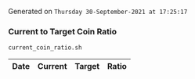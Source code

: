 Generated on `Thursday 30-September-2021 at 17:25:17`

### Current to Target Coin Ratio
`current_coin_ratio.sh`

Date|Current|Target|Ratio
---|---|---|---
